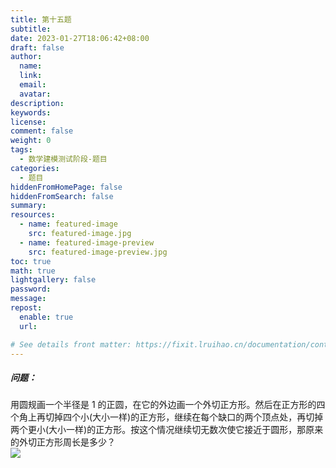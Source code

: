 ```yaml
---
title: 第十五题
subtitle:
date: 2023-01-27T18:06:42+08:00
draft: false
author:
  name:
  link:
  email:
  avatar:
description:
keywords:
license:
comment: false
weight: 0
tags:
  - 数学建模测试阶段-题目
categories:
  - 题目
hiddenFromHomePage: false
hiddenFromSearch: false
summary:
resources:
  - name: featured-image
    src: featured-image.jpg
  - name: featured-image-preview
    src: featured-image-preview.jpg
toc: true
math: true
lightgallery: false
password:
message:
repost:
  enable: true
  url:

# See details front matter: https://fixit.lruihao.cn/documentation/content-management/introduction/#front-matter
---
```

##### 问题：
用圆规画一个半径是 1 的正圆，在它的外边画一个外切正方形。然后在正方形的四个角上再切掉四个小(大小一样)的正方形，继续在每个缺口的两个顶点处，再切掉两个更小(大小一样)的正方形。按这个情况继续切无数次使它接近于圆形，那原来的外切正方形周长是多少？  
![](/img/1515.jpg)  



<!--more-->
